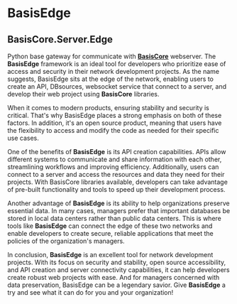 # BasisEdge
 <h2> BasisCore.Server.Edge</h2>

Python base gateway for communicate with <b><a href="https://basiscore.com"> BasisCore</a></b> webserver. The <b>BasisEdge</b> framework is an ideal tool for developers who prioritize ease of access and security in their network development projects. As the name suggests, BasisEdge sits at the edge of the network, enabling users to create an API, DBsources, websocket service that connect to a server, and develop their web project using <b>BasisCore</b> libraries.

When it comes to modern products, ensuring stability and security is critical. That's why BasisEdge places a strong emphasis on both of these factors. In addition, it's an open source product, meaning that users have the flexibility to access and modify the code as needed for their specific use cases.

One of the benefits of <b>BasisEdge</b> is its API creation capabilities. APIs allow different systems to communicate and share information with each other, streamlining workflows and improving efficiency. Additionally, users can connect to a server and access the resources and data they need for their projects. With BasisCore libraries available, developers can take advantage of pre-built functionality and tools to speed up their development process.

Another advantage of <b>BasisEdge</b> is its ability to help organizations preserve essential data. In many cases, managers prefer that important databases be stored in local data centers rather than public data centers. This is where tools like <b>BasisEdge</b> can connect the edge of these two networks and enable developers to create secure, reliable applications that meet the policies of the organization's managers.

In conclusion, <b>BasisEdge</b> is an excellent tool for network development projects. With its focus on security and stability, open source accessibility, and API creation and server connectivity capabilities, it can help developers create robust web projects with ease. And for managers concerned with data preservation, BasisEdge can be a legendary savior. Give <b>BasisEdge</b> a try and see what it can do for you and your organization!
